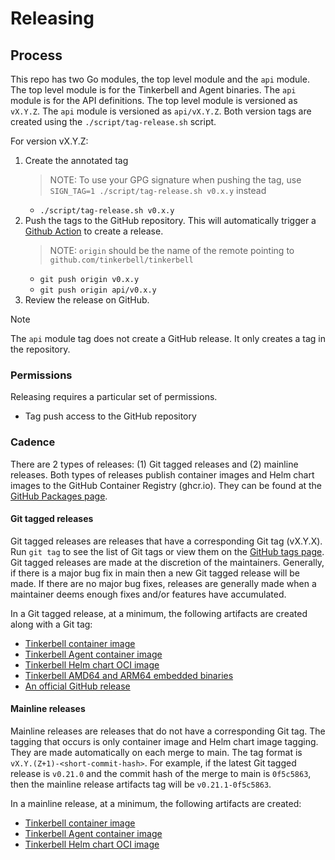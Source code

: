 # Releasing

## Process

This repo has two Go modules, the top level module and the `api` module. The top level module is for the Tinkerbell and Agent binaries. The `api` module is for the API definitions.
The top level module is versioned as `vX.Y.Z`. The `api` module is versioned as `api/vX.Y.Z`. Both version tags are created using the `./script/tag-release.sh` script.

For version vX.Y.Z:

1. Create the annotated tag
   > NOTE: To use your GPG signature when pushing the tag, use `SIGN_TAG=1 ./script/tag-release.sh v0.x.y` instead
   - `./script/tag-release.sh v0.x.y`
1. Push the tags to the GitHub repository. This will automatically trigger a [Github Action](https://github.com/tinkerbell/tinkerbell/actions) to create a release.
   > NOTE: `origin` should be the name of the remote pointing to `github.com/tinkerbell/tinkerbell`
   - `git push origin v0.x.y`
   - `git push origin api/v0.x.y`
1. Review the release on GitHub.

> [!NOTE]  
> The `api` module tag does not create a GitHub release. It only creates a tag in the repository.

### Permissions

Releasing requires a particular set of permissions.

- Tag push access to the GitHub repository

### Cadence

There are 2 types of releases: (1) Git tagged releases and (2) mainline releases. Both types of releases publish container images and Helm chart images to the GitHub Container Registry (ghcr.io). They can be found at the [GitHub Packages page](https://github.com/orgs/tinkerbell/packages?repo_name=tinkerbell).

#### Git tagged releases

Git tagged releases are releases that have a corresponding Git tag (vX.Y.X). Run `git tag` to see the list of Git tags or view them on the [GitHub tags page](https://github.com/tinkerbell/tinkerbell/tags). Git tagged releases are made at the discretion of the maintainers. Generally, if there is a major bug fix in main then a new Git tagged release will be made.
If there are no major bug fixes, releases are generally made when a maintainer deems enough fixes and/or features have accumulated.

In a Git tagged release, at a minimum, the following artifacts are created along with a Git tag:

- [Tinkerbell container image](https://github.com/tinkerbell/tinkerbell/pkgs/container/tinkerbell)
- [Tinkerbell Agent container image](https://github.com/tinkerbell/tinkerbell/pkgs/container/tink-agent)
- [Tinkerbell Helm chart OCI image](https://github.com/tinkerbell/tinkerbell/pkgs/container/charts%2Ftinkerbell)
- [Tinkerbell AMD64 and ARM64 embedded binaries](https://github.com/tinkerbell/tinkerbell/releases)
- [An official GitHub release](https://github.com/tinkerbell/tinkerbell/releases)

#### Mainline releases

Mainline releases are releases that do not have a corresponding Git tag. The tagging that occurs is only container image and Helm chart image tagging. They are made automatically on each merge to main. The tag format is `vX.Y.(Z+1)-<short-commit-hash>`. For example, if the latest Git tagged release is `v0.21.0` and the commit hash of the merge to main is `0f5c5863`, then the mainline release artifacts tag will be `v0.21.1-0f5c5863`.

In a mainline release, at a minimum, the following artifacts are created:

- [Tinkerbell container image](https://github.com/tinkerbell/tinkerbell/pkgs/container/tinkerbell)
- [Tinkerbell Agent container image](https://github.com/tinkerbell/tinkerbell/pkgs/container/tink-agent)
- [Tinkerbell Helm chart OCI image](https://github.com/tinkerbell/tinkerbell/pkgs/container/charts%2Ftinkerbell)
